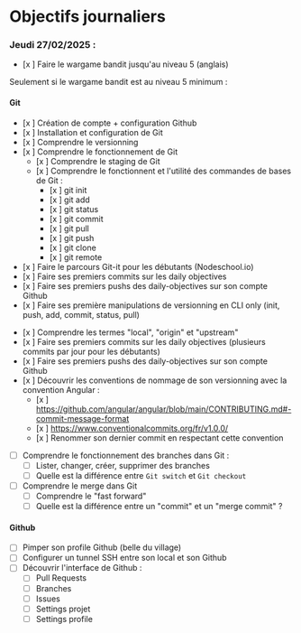 # Objectifs journaliers

### Jeudi 27/02/2025 :

- [x ] Faire le wargame bandit jusqu'au niveau 5 (anglais)

Seulement si le wargame bandit est au niveau 5 minimum :

#### Git

- [x ] Création de compte + configuration Github
- [x ] Installation et configuration de Git
- [x ] Comprendre le versionning
- [x ] Comprendre le fonctionnement de Git
  - [x ] Comprendre le staging de Git
  - [x ] Comprendre le fonctionnent et l'utilité des commandes de bases de Git :
    - [x ] git init
    - [x ] git add
    - [x ] git status
    - [x ] git commit
    - [x ] git pull
    - [x ] git push
    - [x ] git clone
    - [x ] git remote
- [x ] Faire le parcours Git-it pour les débutants (Nodeschool.io)
- [x ] Faire ses premiers commits sur les daily objectives
- [x ] Faire ses premiers pushs des daily-objectives sur son compte Github
- [x ] Faire ses première manipulations de versionning en CLI only (init, push, add, commit, status, pull)

* [x ] Comprendre les termes "local", "origin" et "upstream"
* [x ] Faire ses premiers commits sur les daily objectives (plusieurs commits par jour pour les débutants)
* [x ] Faire ses premiers pushs des daily-objectives sur son compte Github
* [x ] Découvrir les conventions de nommage de son versionning avec la convention Angular :
  - [x ] https://github.com/angular/angular/blob/main/CONTRIBUTING.md#-commit-message-format
  - [x ] https://www.conventionalcommits.org/fr/v1.0.0/
  - [x ] Renommer son dernier commit en respectant cette convention
* [ ] Comprendre le fonctionnement des branches dans Git :
  - [ ] Lister, changer, créer, supprimer des branches
  - [ ] Quelle est la différence entre `Git switch` et `Git checkout`
* [ ] Comprendre le merge dans Git
  - [ ] Comprendre le "fast forward"
  - [ ] Quelle est la différence entre un "commit" et un "merge commit" ?

#### Github

- [ ] Pimper son profile Github (belle du village)
- [ ] Configurer un tunnel SSH entre son local et son Github
- [ ] Découvrir l'interface de Github :
  - [ ] Pull Requests
  - [ ] Branches
  - [ ] Issues
  - [ ] Settings projet
  - [ ] Settings profile

